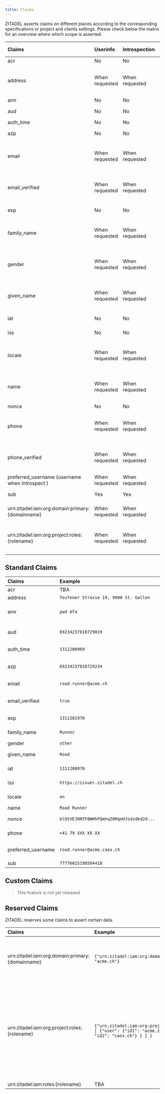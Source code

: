 ```yaml
---
title: Claims
---
```


ZITADEL asserts claims on different places according to the corresponding specifications or project and clients settings.
Please check below the matrix for an overview where which scope is asserted.

| Claims                                          | Userinfo       | Introspection  | ID Token                                    | Access Token                         |
|:------------------------------------------------|:---------------|----------------|---------------------------------------------|--------------------------------------|
| acr                                             | No             | No             | Yes                                         | No                                   |
| address                                         | When requested | When requested | When requested amd response_type `id_token` | No                                   |
| amr                                             | No             | No             | Yes                                         | No                                   |
| aud                                             | No             | No             | Yes                                         | When JWT                             |
| auth_time                                       | No             | No             | Yes                                         | No                                   |
| azp                                             | No             | No             | Yes                                         | When JWT                             |
| email                                           | When requested | When requested | When requested amd response_type `id_token` | No                                   |
| email_verified                                  | When requested | When requested | When requested amd response_type `id_token` | No                                   |
| exp                                             | No             | No             | Yes                                         | When JWT                             |
| family_name                                     | When requested | When requested | When requested amd response_type `id_token` | No                                   |
| gender                                          | When requested | When requested | When requested amd response_type `id_token` | No                                   |
| given_name                                      | When requested | When requested | When requested amd response_type `id_token` | No                                   |
| iat                                             | No             | No             | Yes                                         | When JWT                             |
| iss                                             | No             | No             | Yes                                         | When JWT                             |
| locale                                          | When requested | When requested | When requested amd response_type `id_token` | No                                   |
| name                                            | When requested | When requested | When requested amd response_type `id_token` | No                                   |
| nonce                                           | No             | No             | Yes                                         | No                                   |
| phone                                           | When requested | When requested | When requested amd response_type `id_token` | No                                   |
| phone_verified                                  | When requested | When requested | When requested amd response_type `id_token` | No                                   |
| preferred_username (username when Introspect )  | When requested | When requested | Yes                                         | No                                   |
| sub                                             | Yes            | Yes            | Yes                                         | When JWT                             |
| urn:zitadel:iam:org:domain:primary:{domainname} | When requested | When requested | When requested                              | When JWT and requested               |
| urn:zitadel:iam:org:project:roles:{rolename}    | When requested | When requested | When requested or configured                | When JWT and requested or configured |

## Standard Claims

| Claims             | Example                                  | Description                                                                                   |
|:-------------------|:-----------------------------------------|-----------------------------------------------------------------------------------------------|
| acr                | TBA                                      | TBA                                                                                           |
| address            | `Teufener Strasse 19, 9000 St. Gallen`   | TBA                                                                                           |
| amr                | `pwd mfa`                                | Authentication Method References as defined in [RFC8176](https://tools.ietf.org/html/rfc8176) |
| aud                | `69234237810729019`                      | By default all client id's and the project id is included                                     |
| auth_time          | `1311280969`                             | Unix time of the authentication                                                               |
| azp                | `69234237810729234`                      | Client id of the client who requested the token                                               |
| email              | `road.runner@acme.ch`                    | Email Address of the subject                                                                  |
| email_verified     | `true`                                   | Boolean if the email was verified by ZITADEL                                                  |
| exp                | `1311281970`                             | Time the token expires as unix time                                                           |
| family_name        | `Runner`                                 | The subjects family name                                                                      |
| gender             | `other`                                  | Gender of the subject                                                                         |
| given_name         | `Road`                                   | Given name of the subject                                                                     |
| iat                | `1311280970`                             | Issued at time of the token as unix time                                                      |
| iss                | `https://issuer.zitadel.ch`              | Issuing domain of a token                                                                     |
| locale             | `en`                                     | Language from the subject                                                                     |
| name               | `Road Runner`                            | The subjects full name                                                                        |
| nonce              | `blQtVEJHNTF0WHhFQmhqZ0RqeHJsdzdkd2d...` | The nonce provided by the client                                                              |
| phone              | `+41 79 XXX XX XX`                       | Phone number provided by the user                                                             |
| preferred_username | `road.runner@acme.caos.ch`               | ZITADEL's login name of the user. Consist of `username@primarydomain`                         |
| sub                | `77776025198584418`                      | Subject ID of the user                                                                        |

## Custom Claims

> This feature is not yet released

## Reserved Claims

ZITADEL reserves some claims to assert certain data.

| Claims                                          | Example                                                                                              | Description                                                                                                                                                                        |
|:------------------------------------------------|:-----------------------------------------------------------------------------------------------------|------------------------------------------------------------------------------------------------------------------------------------------------------------------------------------|
| urn:zitadel:iam:org:domain:primary:{domainname} | `{"urn:zitadel:iam:org:domain:primary": "acme.ch"}`                                                  | This claim represents the primary domain of the organization the user belongs to.                                                                                                  |
| urn:zitadel:iam:org:project:roles:{rolename}    | `{"urn:zitadel:iam:org:project:roles": [ {"user": {"id1": "acme.zitade.ch", "id2": "caos.ch"} } ] }` | When roles are asserted, ZITADEL does this by providing the `id` and `primaryDomain` below the role. This gives you the option to check in which organization a user has the role. |
| urn:zitadel:iam:roles:{rolename}                | TBA                                                                                                  | TBA                                                                                                                                                                                |

